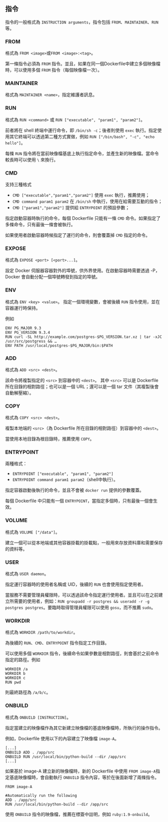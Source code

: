 ## 指令
指令的一般格式為 `INSTRUCTION arguments`，指令包括 `FROM`、`MAINTAINER`、`RUN` 等。

### FROM
格式為 `FROM <image>`或`FROM <image>:<tag>`。

第一條指令必須為 `FROM` 指令。並且，如果在同一個Dockerfile中建立多個映像檔時，可以使用多個 `FROM` 指令（每個映像檔一次）。

### MAINTAINER
格式為 `MAINTAINER <name>`，指定維護者訊息。

### RUN
格式為 `RUN <command>` 或 `RUN ["executable", "param1", "param2"]`。

前者將在 shell 終端中運行命令，即 `/bin/sh -c`；後者則使用 `exec` 執行。指定使用其它終端可以透過第二種方式實做，例如 `RUN ["/bin/bash", "-c", "echo hello"]`。

每條 `RUN` 指令將在當前映像檔基底上執行指定命令，並產生新的映像檔。當命令較長時可以使用 `\` 來換行。

### CMD
支持三種格式
* `CMD ["executable","param1","param2"]` 使用 `exec` 執行，推薦使用；
* `CMD command param1 param2` 在 `/bin/sh` 中執行，使用在給需要互動的指令；
* `CMD ["param1","param2"]` 提供給 `ENTRYPOINT` 的預設參數；


指定啟動容器時執行的命令，每個 Dockerfile 只能有一條 `CMD` 命令。如果指定了多條命令，只有最後一條會被執行。

如果使用者啟動容器時候指定了運行的命令，則會覆蓋掉 `CMD` 指定的命令。

### EXPOSE
格式為 `EXPOSE <port> [<port>...]`。

設定 Docker 伺服器容器對外的埠號，供外界使用。在啟動容器時需要透過 -P，Docker 會自動分配一個埠號轉發到指定的埠號。

### ENV
格式為 `ENV <key> <value>`。
指定一個環境變數，會被後續 `RUN` 指令使用，並在容器運行時保持。

例如
```
ENV PG_MAJOR 9.3
ENV PG_VERSION 9.3.4
RUN curl -SL http://example.com/postgres-$PG_VERSION.tar.xz | tar -xJC /usr/src/postgress && …
ENV PATH /usr/local/postgres-$PG_MAJOR/bin:$PATH
```

### ADD
格式為 `ADD <src> <dest>`。

該命令將複製指定的 `<src>` 到容器中的 `<dest>`。
其中 `<src>` 可以是 Dockerfile 所在目錄的相對路徑；也可以是一個 URL；還可以是一個 tar 文件（其複製後會自動解壓縮）。

### COPY
格式為 `COPY <src> <dest>`。

複製本地端的 `<src>`（為 Dockerfile 所在目錄的相對路徑）到容器中的 `<dest>`。

當使用本地目錄為根目錄時，推薦使用 `COPY`。

### ENTRYPOINT
兩種格式：
* `ENTRYPOINT ["executable", "param1", "param2"]`
* `ENTRYPOINT command param1 param2`（shell中執行）。

指定容器啟動後執行的命令，並且不會被 `docker run` 提供的參數覆蓋。

每個 Dockerfile 中只能有一個 `ENTRYPOINT`，當指定多個時，只有最後一個會生效。

### VOLUME
格式為 `VOLUME ["/data"]`。

建立一個可以從本地端或其他容器掛載的掛載點，一般用來存放資料庫和需要保存的資料等。

### USER
格式為 `USER daemon`。

指定運行容器時的使用者名稱或 UID，後續的 `RUN` 也會使用指定使用者。

當服務不需要管理員權限時，可以透過該命令指定運行使用者。並且可以在之前建立所需要的使用者，例如：`RUN groupadd -r postgres && useradd -r -g postgres postgres`。要臨時取得管理員權限可以使用 `gosu`，而不推薦 `sudo`。

### WORKDIR
格式為 `WORKDIR /path/to/workdir`。

為後續的 `RUN`、`CMD`、`ENTRYPOINT` 指令指定工作目錄。

可以使用多個 `WORKDIR` 指令，後續命令如果參數是相對路徑，則會基於之前命令指定的路徑。例如
```
WORKDIR /a
WORKDIR b
WORKDIR c
RUN pwd
```
則最終路徑為 `/a/b/c`。

### ONBUILD
格式為 `ONBUILD [INSTRUCTION]`。

指定當建立的映像檔作為其它新建立映像檔的基底映像檔時，所執行的操作指令。

例如，Dockerfile 使用以下的內容建立了映像檔 `image-A`。
```
[...]
ONBUILD ADD . /app/src
ONBUILD RUN /usr/local/bin/python-build --dir /app/src
[...]
```

如果基於 image-A 建立新的映像檔時，新的 Dockerfile 中使用 `FROM image-A`指定基底映像檔時，會自動執行 `ONBUILD` 指令內容，等於在後面新增了兩條指令。
```
FROM image-A

#Automatically run the following
ADD . /app/src
RUN /usr/local/bin/python-build --dir /app/src
```

使用 `ONBUILD` 指令的映像檔，推薦在標簽中註明，例如 `ruby:1.9-onbuild`。
